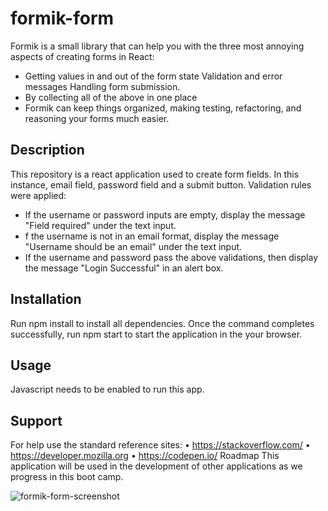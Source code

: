 # formik-form
Formik is a small library that can help you with the three most annoying aspects of creating forms in React:
*	Getting values in and out of the form state Validation and error messages Handling form submission.
* By collecting all of the above in one place
* Formik can keep things organized, making testing, refactoring, and reasoning your forms much easier.
## Description
This repository is a react application used to create form fields. In this instance, email field, password field and a submit button. Validation rules were applied:
* If the username or password inputs are empty, display the message "Field required" under the text input.
* f the username is not in an email format, display the message "Username should be an email" under the text input.
* If the username and password pass the above validations, then display the message "Login Successful" in an alert box.
## Installation
Run npm install to install all dependencies. Once the command completes successfully, run npm start to start the application in the your browser.
## Usage
Javascript needs to be enabled to run this app.
## Support
For help use the standard reference sites:
•	https://stackoverflow.com/
•	https://developer.mozilla.org
•	https://codepen.io/
Roadmap
This application will be used in the development of other applications as we progress in this boot camp.

![formik-form-screenshot](https://user-images.githubusercontent.com/99291782/164051564-66935af7-5cdf-4850-8ad9-79afd0f98ad8.png)

